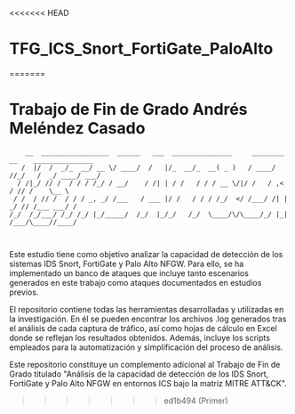 <<<<<<< HEAD
# TFG_ICS_Snort_FortiGate_PaloAlto
=======
# Trabajo de Fin de Grado Andrés Meléndez Casado
````
    __  _________________  ______   ___  _______________     ________ __    _______________
   /  |/  /  _/_  __/ __ \/ ____/  /   |/_  __/_  __( _ )   / ____/ //_/   /  _/ ____/ ___/
  / /|_/ // /  / / / /_/ / __/    / /| | / /   / / / __ \/|/ /   / ,<      / // /    \__ \ 
 / /  / // /  / / / _, _/ /___   / ___ |/ /   / / / /_/  </ /___/ /| |   _/ // /___ ___/ / 
/_/  /_/___/ /_/ /_/ |_/_____/  /_/  |_/_/   /_/  \____/\/\____/_/ |_|  /___/\____//____/  
                                                                                           
                                                                                          
`````                                                                                                                                                                   
Este estudio tiene como objetivo analizar la capacidad de detección de los sistemas IDS Snort, FortiGate y Palo Alto NFGW. Para ello, se ha implementado un banco de ataques que incluye tanto escenarios generados en este trabajo como ataques documentados en estudios previos.

El repositorio contiene todas las herramientas desarrolladas y utilizadas en la investigación. En él se pueden encontrar los archivos .log generados tras el análisis de cada captura de tráfico, así como hojas de cálculo en Excel donde se reflejan los resultados obtenidos. Además, incluye los scripts empleados para la automatización y simplificación del proceso de análisis.

Este repositorio constituye un complemento adicional al Trabajo de Fin de Grado titulado "Análisis de la capacidad de detección de los IDS Snort, FortiGate y Palo Alto NFGW en entornos ICS bajo la matriz MITRE ATT&CK".
>>>>>>> ed1b494 (Primer)
